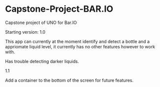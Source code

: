 # Capstone-Project-BAR.IO
Capstone project of UNO for Bar.IO

Starting version: 1.0

This app can currently at the moment identify and detect a bottle and a appriomate liquid level, it currently has no other features however to work with. 

Has trouble detecting darker liquids. 

1.1

Add a container to the bottom of the screen for future features. 
